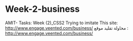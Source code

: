 # Week-2-business
AMIT- Tasks: Week (2)_CSS2
Trying to imitate This site: http://www.engage.veented.com/business/
محاولة تقليد موقع : http://www.engage.veented.com/business/
